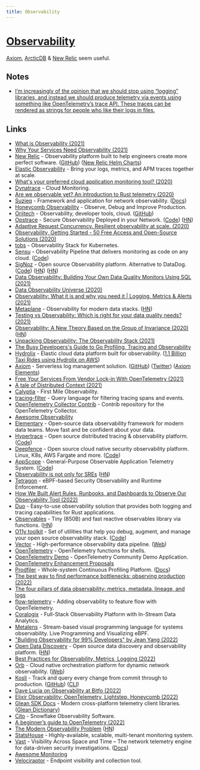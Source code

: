 ```yaml
---
title: Observability
---
```


# [Observability](https://en.wikipedia.org/wiki/Observability)

[Axiom](https://www.axiom.co/), [ArcticDB](https://github.com/polarsignals/arcticdb) & [New Relic](https://newrelic.com) seem useful.

## Notes

- [I’m increasingly of the opinion that we should stop using “logging” libraries, and instead we should produce telemetry via events using something like OpenTelemetry’s trace API. These traces can be rendered as strings for people who like their logs in files.](https://news.ycombinator.com/item?id=32800598)

## Links

- [What is Observability (2021)](https://brendangregg.com/blog/2021-05-23/what-is-observability.html)
- [Why Your Services Need Observability (2021)](https://softgrade.org/why-services-need-observability/)
- [New Relic](https://newrelic.com/) - Observability platform built to help engineers create more perfect software. ([GitHub](https://github.com/newrelic)) ([New Relic Helm Charts](https://github.com/newrelic/helm-charts))
- [Elastic Observability](https://www.elastic.co/observability) - Bring your logs, metrics, and APM traces together at scale.
- [What's your preferred cloud application monitoring tool? (2020)](https://www.reddit.com/r/devops/comments/ige5jr/whats_your_preferred_cloud_application_monitoring/)
- [Dynatrace](https://www.dynatrace.com/) - Cloud Monitoring.
- [Are we observable yet? An introduction to Rust telemetry (2020)](https://www.lpalmieri.com/posts/2020-09-27-zero-to-production-4-are-we-observable-yet/)
- [Suzieq](https://github.com/netenglabs/suzieq) - Framework and application for network observability. ([Docs](https://suzieq.readthedocs.io/en/latest/))
- [Honeycomb Observability](https://www.honeycomb.io/) - Observe, Debug and Improve Production.
- [Orijtech](https://orijtech.com/) - Observability, developer tools, cloud. ([GitHub](https://github.com/orijtech))
- [Opstrace](https://opstrace.com/) - Secure Observability Deployed in your Network. ([Code](https://github.com/opstrace/opstrace)) ([HN](https://news.ycombinator.com/item?id=25991485))
- [Adaptive Request Concurrency. Resilient observability at scale. (2020)](https://vector.dev/blog/adaptive-request-concurrency/)
- [Observability, Getting Started - 50 Free Access and Open-Source Solutions (2020)](https://haydenjames.io/observability-getting-started-free-access-and-open-source-solutions/)
- [tobs](https://github.com/timescale/tobs) - Observability Stack for Kubernetes.
- [Sensu](https://sensu.io/) - Observability Pipeline that delivers monitoring as code on any cloud. ([Code](https://github.com/sensu/sensu-go))
- [SigNoz](https://signoz.io/) - Open source Observability platform. Alternative to DataDog. ([Code](https://github.com/SigNoz/signoz)) ([HN](https://news.ycombinator.com/item?id=26079389)) ([HN](https://news.ycombinator.com/item?id=33049046))
- [Data Observability: Building Your Own Data Quality Monitors Using SQL (2021)](https://ryanothnielkearns.medium.com/data-observability-building-your-own-data-quality-monitors-using-sql-a4c848b6882d)
- [Data Observability Universe (2020)](https://metaplane.dev/data-observability)
- [Observability: What it is and why you need it | Logging, Metrics & Alerts (2021)](https://elastisys.com/what-was-observability-again/)
- [Metaplane](https://www.metaplane.dev/) - Observability for modern data stacks. ([HN](https://news.ycombinator.com/item?id=29226864))
- [Testing vs Observability: Which is right for your data quality needs? (2021)](https://medium.com/bigeye/testing-vs-observability-which-is-right-for-your-data-quality-needs-1ceb34a12867)
- [Observability: A New Theory Based on the Group of Invariance (2020)](https://www.maa.org/press/maa-reviews/observability-a-new-theory-based-on-the-group-of-invariance) ([HN](https://news.ycombinator.com/item?id=28285988))
- [Unpacking Observability: The Observability Stack (2021)](https://adri-v.medium.com/unpacking-observability-the-observability-stack-93d4733e2a72)
- [The Busy Developers's Guide to Go Profiling, Tracing and Observability](https://github.com/DataDog/go-profiler-notes/blob/main/guide/README.md)
- [Hydrolix](https://www.hydrolix.io/) - Elastic cloud data platform built for observability. ([1.1 Billion Taxi Rides using Hydrolix on AWS](https://tech.marksblogg.com/hydrolix-1b-taxi-rides-aws.html))
- [Axiom](https://www.axiom.co/) - Serverless log management solution. ([GitHub](https://github.com/axiomhq)) ([Twitter](https://twitter.com/AxiomFM)) ([Axiom Elements](https://github.com/axiomhq/axiom-elements))
- [Free Your Services From Vendor Lock-in With OpenTelemetry (2021)](https://www.youtube.com/watch?v=G-WjD2bg6co)
- [A tale of Distributed Context (2021)](https://mattburman.com/a-tale-of-distributed-context/)
- [Calyptia](https://calyptia.com/) - First Mile Observability.
- [tracing-filter](https://github.com/davidbarsky/tracing-filter) - Query language for filtering tracing spans and events.
- [OpenTelemetry Collector Contrib](https://github.com/open-telemetry/opentelemetry-collector-contrib) - Contrib repository for the OpenTelemetry Collector.
- [Awesome Observability](https://github.com/adriannovegil/awesome-observability)
- [Elementary](https://github.com/elementary-data/elementary) - Open-source data observability framework for modern data teams. Move fast and be confident about your data.
- [Hypertrace](https://www.hypertrace.org/) - Open source distributed tracing & observability platform. ([Code](https://github.com/hypertrace/hypertrace))
- [Deepfence](https://deepfence.io/) - Open source cloud native security observability platform. Linux, K8s, AWS Fargate and more. ([Code](https://github.com/deepfence/ThreatMapper))
- [AppScope](https://appscope.dev/) - General-Purpose Observable Application Telemetry System. ([Code](https://github.com/criblio/appscope))
- [Observability is not only for SREs](https://lightstep.com/blog/observability-mythbusters-observability-not-is-only-for-sres) ([HN](https://news.ycombinator.com/item?id=31387035))
- [Tetragon](https://github.com/cilium/tetragon) - eBPF-based Security Observability and Runtime Enforcement.
- [How We Built Alert Rules, Runbooks, and Dashboards to Observe Our Observability Tool (2022)](https://www.timescale.com/blog/how-we-built-alert-rules-runbooks-and-dashboards-to-observe-our-observability-tool/)
- [Duo](https://github.com/duo-rs/duo) - Easy-to-use observability solution that provides both logging and tracing capabilities for Rust applications.
- [Observables](https://github.com/maverick-js/observables) - Tiny (850B) and fast reactive observables library via functions. ([HN](https://news.ycombinator.com/item?id=31884038))
- [O11y toolkit](https://o11y.tools/) - Set of utilities that help you debug, augment, and manage your open source observability stack. ([Code](https://github.com/o11ydev/oy-toolkit))
- [Vector](https://github.com/vectordotdev/vector) - High-performance observability data pipeline. ([Web](https://vector.dev/))
- [OpenTelemetry](https://github.com/krzko/opentelemetry-shell) - OpenTelemetry functions for shells.
- [OpenTelemetry Demo](https://github.com/open-telemetry/opentelemetry-demo) - OpenTelemetry Community Demo Application.
- [OpenTelemetry Enhancement Proposals](https://github.com/open-telemetry/oteps)
- [Prodfiler](https://prodfiler.com/) - Whole-system Continuous Profiling Platform. ([Docs](https://github.com/elastic/prodfiler-documentation))
- [The best way to find performance bottlenecks: observing production (2022)](https://pythonspeed.com/articles/measure-performance-production/)
- [The four pillars of data observability: metrics, metadata, lineage, and logs](https://www.metaplane.dev/blog/the-four-pillars-of-data-observability)
- [flow-telemetry](https://github.com/eBay/flow-telemetry) - Adding observability to feature flow with OpenTelemetry.
- [Coralogix](https://coralogix.com/) - Full-Stack Observability Platform with In-Stream Data Analytics.
- [Metalens](https://github.com/nbaksalyar/metalens) - Stream-based visual programming language for systems observability. Live Programming and Visualizing eBPF.
- ["Building Observability for 99% Developers" by Jean Yang (2022)](https://www.youtube.com/watch?v=UJA4PGKny2k)
- [Open Data Discovery](https://opendatadiscovery.org/) - Open source data discovery and observability platform. ([HN](https://news.ycombinator.com/item?id=33297641))
- [Best Practices for Observability, Metrics, Logging (2022)](https://www.reddit.com/r/ExperiencedDevs/comments/yb3cng/best_practices_for_observability_metrics_logging/)
- [Orb](https://github.com/ns1labs/orb) - Cloud native orchestration platform for dynamic network observability. ([Web](https://orb.community/))
- [Kosli](https://www.kosli.com/) - Track and query every change from commit through to production. ([GitHub](https://github.com/kosli-dev/)) ([CLI](https://github.com/kosli-dev/cli))
- [Dave Lucia on Observability at Bitfo (2022)](https://share.fireside.fm/episode/IAs5ixts+87YV43bE)
- [Elixir Observability: OpenTelemetry, Lightstep, Honeycomb (2022)](https://davelucia.com/blog/observing-elixir-with-lightstep)
- [Glean SDK Docs](https://mozilla.github.io/glean/book/index.html) - Modern cross-platform telemetry client libraries. ([Glean Dictionary](https://github.com/mozilla/glean-dictionary))
- [Cito](https://www.citodata.com/) - Snowflake Observability Software.
- [A beginner’s guide to OpenTelemetry (2022)](https://faun.pub/opentelemetry-d71d369c83d7)
- [The Modern Observability Problem](https://failingfast.io/opentelemetry-observability/) ([HN](https://news.ycombinator.com/item?id=33684045))
- [StatsHouse](https://github.com/VKCOM/statshouse) - Highly-available, scalable, multi-tenant monitoring system.
- [Vast](https://github.com/tenzir/vast) - Visibility Across Space and Time – The network telemetry engine for data-driven security investigations. ([Docs](https://vast.io/docs/about))
- [Awesome Monitoring](https://github.com/crazy-canux/awesome-monitoring)
- [Velociraptor](https://github.com/Velocidex/velociraptor) - Endpoint visibility and collection tool.
